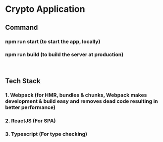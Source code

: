 # Crypto Application

## Command
### npm run start (to start the app, locally)
### npm run build (to build the server at production)

<br/>

## Tech Stack
### 1. Webpack (for HMR, bundles & chunks, Webpack makes development & build easy and removes dead code resulting in better performance) 
### 2. ReactJS (For SPA)
### 3. Typescript (For type checking)

